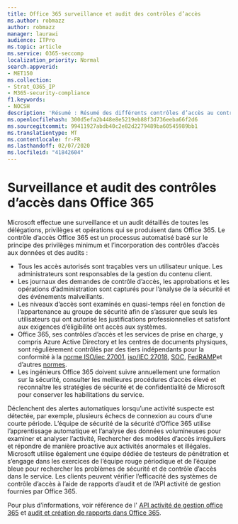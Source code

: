 ```yaml
---
title: Office 365 surveillance et audit des contrôles d’accès
ms.author: robmazz
author: robmazz
manager: laurawi
audience: ITPro
ms.topic: article
ms.service: O365-seccomp
localization_priority: Normal
search.appverid:
- MET150
ms.collection:
- Strat_O365_IP
- M365-security-compliance
f1.keywords:
- NOCSH
description: 'Résumé : Résumé des différents contrôles d’accès au contrôle et à l’audit disponibles dans Office 365.'
ms.openlocfilehash: 300d5efa2b448e8e5219eb88f3d736eeba66f2d6
ms.sourcegitcommit: 99411927abdb40c2e82d2279489ba60545989bb1
ms.translationtype: MT
ms.contentlocale: fr-FR
ms.lasthandoff: 02/07/2020
ms.locfileid: "41842604"
---
```

# <a name="monitoring-and-auditing-access-controls-in-office-365"></a>Surveillance et audit des contrôles d’accès dans Office 365

Microsoft effectue une surveillance et un audit détaillés de toutes les délégations, privilèges et opérations qui se produisent dans Office 365. Le contrôle d’accès Office 365 est un processus automatisé basé sur le principe des privilèges minimum et l’incorporation des contrôles d’accès aux données et des audits :

- Tous les accès autorisés sont traçables vers un utilisateur unique. Les administrateurs sont responsables de la gestion du contenu client.
- Les journaux des demandes de contrôle d’accès, les approbations et les opérations d’administration sont capturés pour l’analyse de la sécurité et des événements malveillants.
- Les niveaux d’accès sont examinés en quasi-temps réel en fonction de l’appartenance au groupe de sécurité afin de s’assurer que seuls les utilisateurs qui ont autorisé les justifications professionnelles et satisfont aux exigences d’éligibilité ont accès aux systèmes.
- Office 365, ses contrôles d’accès et les services de prise en charge, y compris Azure Active Directory et les centres de documents physiques, sont régulièrement contrôlés par des tiers indépendants pour la conformité à la [norme ISO/iec 27001](https://www.microsoft.com/TrustCenter/Compliance/iso-iec-27001), [iso/IEC 27018](https://www.microsoft.com/TrustCenter/Compliance/iso-iec-27018), [SOC](https://www.microsoft.com/TrustCenter/Compliance/SOC), [FedRAMP](https://www.microsoft.com/TrustCenter/Compliance/FedRAMP)et d’autres [normes](https://www.microsoft.com/TrustCenter/Compliance?service=Office#Icons).
- Les ingénieurs Office 365 doivent suivre annuellement une formation sur la sécurité, consulter les meilleures procédures d’accès élevé et reconnaître les stratégies de sécurité et de confidentialité de Microsoft pour conserver les habilitations du service.

Déclenchent des alertes automatiques lorsqu’une activité suspecte est détectée, par exemple, plusieurs échecs de connexion au cours d’une courte période. L’équipe de sécurité de la sécurité d’Office 365 utilise l’apprentissage automatique et l’analyse des données volumineuses pour examiner et analyser l’activité, Rechercher des modèles d’accès irréguliers et répondre de manière proactive aux activités anormales et illégales. Microsoft utilise également une équipe dédiée de testeurs de pénétration et s’engage dans les exercices de l’équipe rouge périodique et de l’équipe bleue pour rechercher les problèmes de sécurité et de contrôle d’accès dans le service. Les clients peuvent vérifier l’efficacité des systèmes de contrôle d’accès à l’aide de rapports d’audit et de l’API activité de gestion fournies par Office 365.

Pour plus d’informations, voir référence de l' [API activité de gestion office 365](https://msdn.microsoft.com/library/office/mt227394.aspx) et [audit et création de rapports dans Office 365](office-365-auditing-and-reporting-overview.md).
